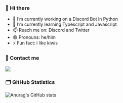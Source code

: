 ### 👋 Hi there

- 🔭 I’m currently working on a  Discord Bot in Python
- 🌱 I’m currently learning Typescript and Javascript
- 📫 Reach me on: Discord and Twitter
- 😄 Pronouns: he/him
- ⚡ Fun fact: i like kiwis

### 💬 Contact me
![](https://discord.c99.nl/widget/theme-4/733403498766401554.png)

### 🗂️ GitHub Statistics
![Anurag's GitHub stats](https://github-readme-stats.vercel.app/api?username=Kiwious&show_icons=true&theme=discord_old_blurple)



<!--
**Kiwious/Kiwious** is a ✨ _special_ ✨ repository because its `README.md` (this file) appears on your GitHub profile.

Here are some ideas to get you started:

- 🔭 I’m currently working on ...
- 🌱 I’m currently learning ...
- 👯 I’m looking to collaborate on ...
- 🤔 I’m looking for help with ...
- 💬 Ask me about ...
- 📫 How to reach me: ...
- 😄 Pronouns: ...
- ⚡ Fun fact: ...
-->
